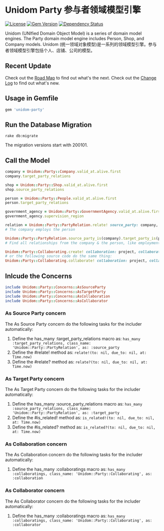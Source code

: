 # Unidom Party 参与者领域模型引擎

[![License](https://img.shields.io/badge/license-MIT-green.svg)](http://opensource.org/licenses/MIT)
[![Gem Version](https://badge.fury.io/rb/unidom-party.svg)](https://badge.fury.io/rb/unidom-party)
[![Dependency Status](https://gemnasium.com/badges/github.com/topbitdu/unidom-party.svg)](https://gemnasium.com/github.com/topbitdu/unidom-party)

Unidom (UNIfied Domain Object Model) is a series of domain model engines. The Party domain model engine includes Person, Shop, and Company models.
Unidom (统一领域对象模型)是一系列的领域模型引擎。参与者领域模型引擎包括个人、店铺、公司的模型。



## Recent Update

Check out the [Road Map](ROADMAP.md) to find out what's the next.
Check out the [Change Log](CHANGELOG.md) to find out what's new.



## Usage in Gemfile

```ruby
gem 'unidom-party'
```



## Run the Database Migration

```shell
rake db:migrate
```
The migration versions start with 200101.



## Call the Model

```ruby
company = Unidom::Party::Company.valid_at.alive.first
company.target_party_relations

shop = Unidom::Party::Shop.valid_at.alive.first
shop.source_party_relations

person = Unidom::Party::People.valid_at.alive.first
person.target_party_relations

government_agency = Unidom::Party::GovernmentAgency.valid_at.alive.first
government_agency.supervision_region

relation = Unidom::Party::PartyRelation.relate! source_party: company, target_party: person, linkage_code: 'EMPL', grade: 0, priority: 0, opened_at: Time.now, attributes: {}
# The company employs the person

Unidom::Party::PartyRelation.source_party_is(company).target_party_is(person).valid_at.alive
# Find all relationships from the company & the person, like employment

Unidom::Party::Collaborating.create! collaboration: project, collaborator: person, role_code: 'PJMG', name: 'Project Manager'
# or the following source code do the same thing:
Unidom::Party::Collaborating.collaborate! collaboration: project, collaborator: person, role_code: 'PJMG', name: 'Project Manager', opened_at: Time.now, priority: 1, grade: 1, description: nil, instruction: nil
```



## Inlcude the Concerns

```ruby
include Unidom::Party::Concerns::AsSourceParty
include Unidom::Party::Concerns::AsTargetParty
include Unidom::Party::Concerns::AsCollaboration
include Unidom::Party::Concerns::AsCollaborator
```

### As Source Party concern

The As Source Party concern do the following tasks for the includer automatically:  
1. Define the has_many :target_party_relations macro as: ``has_many :target_party_relations, class_name: 'Unidom::Party::PartyRelation', as: :source_party``  
2. Define the #relate! method as: ``relate!(to: nil, due_to: nil, at: Time.now)``  
3. Define the #relate? method as: ``relate?(to: nil, due_to: nil, at: Time.now)``

### As Target Party concern

The As Target Party concern do the following tasks for the includer automatically:  
1. Define the has_many :source_party_relations macro as: ``has_many :source_party_relations, class_name: 'Unidom::Party::PartyRelation', as: :target_party``  
2. Define the #is_related! method as: ``is_related!(to: nil, due_to: nil, at: Time.now)``  
3. Define the #is_related? method as: ``is_related?(to: nil, due_to: nil, at: Time.now)``

### As Collaboration concern

The As Collaboration concern do the following tasks for the includer automatically:  
1. Define the has_many :collaboratings macro as: ``has_many :collaboratings, class_name: 'Unidom::Party::Collaborating', as: :collaboration``

### As Collaborator concern

The As Collaborator concern do the following tasks for the includer automatically:  
1. Define the has_many :collaboratings macro as: ``has_many :collaboratings, class_name: 'Unidom::Party::Collaborating', as: :collaborator``
